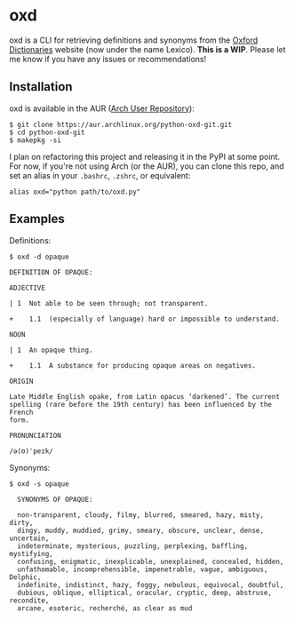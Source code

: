# oxd

oxd is a CLI for retrieving definitions and synonyms from the [Oxford Dictionaries](https://www.lexico.com/) website (now under the name Lexico). **This is a WIP**. Please let me know if you have any issues or recommendations!

## Installation

oxd is available in the AUR ([Arch User Repository](https://aur.archlinux.org/packages/python-oxd-git/)):

```
$ git clone https://aur.archlinux.org/python-oxd-git.git
$ cd python-oxd-git
$ makepkg -si
```

I plan on refactoring this project and releasing it in the PyPI at some point. For now, if you're not using Arch (or the AUR), you can clone this repo, and set an alias in your `.bashrc`, `.zshrc`, or equivalent:

```
alias oxd="python path/to/oxd.py"
```

## Examples

Definitions:

```
$ oxd -d opaque

DEFINITION OF OPAQUE:

ADJECTIVE

| 1  Not able to be seen through; not transparent.

+    1.1  (especially of language) hard or impossible to understand.

NOUN

| 1  An opaque thing.

+    1.1  A substance for producing opaque areas on negatives.

ORIGIN

Late Middle English opake, from Latin opacus ‘darkened’. The current 
spelling (rare before the 19th century) has been influenced by the French 
form.

PRONUNCIATION

/ə(ʊ)ˈpeɪk/

```

Synonyms:

```
$ oxd -s opaque

  SYNONYMS OF OPAQUE:

  non-transparent, cloudy, filmy, blurred, smeared, hazy, misty, dirty,
  dingy, muddy, muddied, grimy, smeary, obscure, unclear, dense, uncertain,
  indeterminate, mysterious, puzzling, perplexing, baffling, mystifying,
  confusing, enigmatic, inexplicable, unexplained, concealed, hidden,
  unfathomable, incomprehensible, impenetrable, vague, ambiguous, Delphic,
  indefinite, indistinct, hazy, foggy, nebulous, equivocal, doubtful,
  dubious, oblique, elliptical, oracular, cryptic, deep, abstruse, recondite,
  arcane, esoteric, recherché, as clear as mud

```
